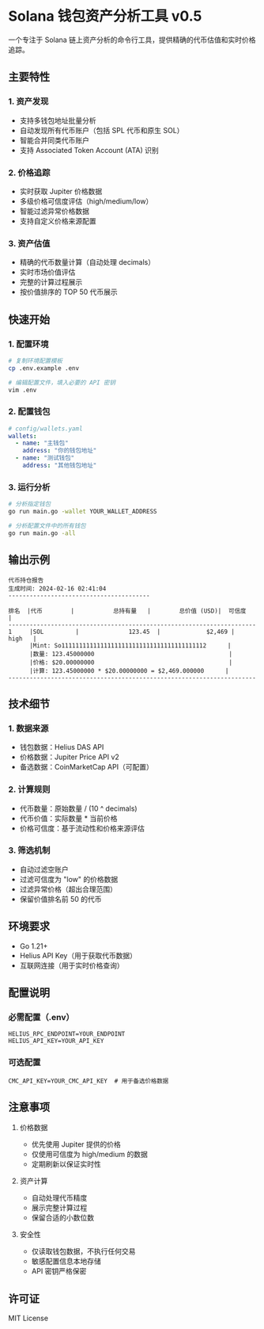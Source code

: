 # Solana 钱包资产分析工具 v0.5

一个专注于 Solana 链上资产分析的命令行工具，提供精确的代币估值和实时价格追踪。

## 主要特性

### 1. 资产发现
- 支持多钱包地址批量分析
- 自动发现所有代币账户（包括 SPL 代币和原生 SOL）
- 智能合并同类代币账户
- 支持 Associated Token Account (ATA) 识别

### 2. 价格追踪
- 实时获取 Jupiter 价格数据
- 多级价格可信度评估（high/medium/low）
- 智能过滤异常价格数据
- 支持自定义价格来源配置

### 3. 资产估值
- 精确的代币数量计算（自动处理 decimals）
- 实时市场价值评估
- 完整的计算过程展示
- 按价值排序的 TOP 50 代币展示

## 快速开始

### 1. 配置环境
```bash
# 复制环境配置模板
cp .env.example .env

# 编辑配置文件，填入必要的 API 密钥
vim .env
```

### 2. 配置钱包
```yaml
# config/wallets.yaml
wallets:
  - name: "主钱包"
    address: "你的钱包地址"
  - name: "测试钱包"
    address: "其他钱包地址"
```

### 3. 运行分析
```bash
# 分析指定钱包
go run main.go -wallet YOUR_WALLET_ADDRESS

# 分析配置文件中的所有钱包
go run main.go -all
```

## 输出示例

```
代币持仓报告
生成时间: 2024-02-16 02:41:04
----------------------------------------

排名  |代币        |           总持有量   |        总价值 (USD)|  可信度   |
----------------------------------------------------------------------
1     |SOL         |              123.45  |             $2,469 |    high   |
      |Mint: So11111111111111111111111111111111111111112      |
      |数量: 123.45000000                                      |
      |价格: $20.00000000                                      |
      |计算: 123.45000000 * $20.00000000 = $2,469.000000      |
----------------------------------------------------------------------
```

## 技术细节

### 1. 数据来源
- 钱包数据：Helius DAS API
- 价格数据：Jupiter Price API v2
- 备选数据：CoinMarketCap API（可配置）

### 2. 计算规则
- 代币数量：原始数量 / (10 ^ decimals)
- 代币价值：实际数量 * 当前价格
- 价格可信度：基于流动性和价格来源评估

### 3. 筛选机制
- 自动过滤空账户
- 过滤可信度为 "low" 的价格数据
- 过滤异常价格（超出合理范围）
- 保留价值排名前 50 的代币

## 环境要求

- Go 1.21+
- Helius API Key（用于获取代币数据）
- 互联网连接（用于实时价格查询）

## 配置说明

### 必需配置（.env）
```env
HELIUS_RPC_ENDPOINT=YOUR_ENDPOINT
HELIUS_API_KEY=YOUR_API_KEY
```

### 可选配置
```env
CMC_API_KEY=YOUR_CMC_API_KEY  # 用于备选价格数据
```

## 注意事项

1. 价格数据
   - 优先使用 Jupiter 提供的价格
   - 仅使用可信度为 high/medium 的数据
   - 定期刷新以保证实时性

2. 资产计算
   - 自动处理代币精度
   - 展示完整计算过程
   - 保留合适的小数位数

3. 安全性
   - 仅读取钱包数据，不执行任何交易
   - 敏感配置信息本地存储
   - API 密钥严格保密

## 许可证

MIT License 